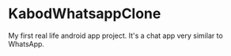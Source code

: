 # KabodWhatsappClone
My first real life android app project.
It's a chat app very similar to WhatsApp.
